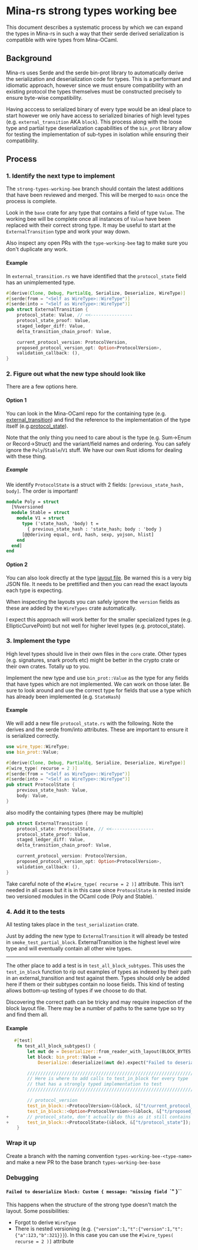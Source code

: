# Mina-rs strong types working bee

This document describes a systematic process by which we can expand the types in Mina-rs in such a way that their serde derived serialization is compatible with wire types from Mina-OCaml.

## Background

Mina-rs uses Serde and the serde bin-prot library to automatically derive the serialization and deserialization code for types. This is a performant and idiomatic approach, however since we must ensure compatibility with an existing protocol the types themselves must be constructed precisely to ensure byte-wise compatibility.

Having acccess to serialized binary of every type would be an ideal place to start however we only have access to serialized binaries of high level types (e.g. `external_transition` AKA `block`). This process along with the loose type and partial type deserialization capabilities of the `bin_prot` library allow for testing the implementation of sub-types in isolation while ensuring their compatibility.

## Process

### 1. Identify the next type to implement

The `strong-types-working-bee` branch should contain the latest additions that have been reviewed and merged. This will be merged to `main` once the process is complete.

Look in the `base` crate for any type that contains a field of type `Value`. The working bee will be complete once all instances of `Value` have been replaced with their correct strong type. It may be useful to start at the `ExternalTransition` type and work your way down.

Also inspect any open PRs with the `type-working-bee` tag to make sure you don't duplicate any work.

#### Example

In `external_transition.rs` we have identified that the `protocol_state` field has an unimplemented type.

```rust
#[derive(Clone, Debug, PartialEq, Serialize, Deserialize, WireType)]
#[serde(from = "<Self as WireType>::WireType")]
#[serde(into = "<Self as WireType>::WireType")]
pub struct ExternalTransition {
    protocol_state: Value, // <<----------------
    protocol_state_proof: Value,
    staged_ledger_diff: Value,
    delta_transition_chain_proof: Value,

    current_protocol_version: ProtocolVersion,
    proposed_protocol_version_opt: Option<ProtocolVersion>,
    validation_callback: (),
}
```

### 2. Figure out what the new type should look like

There are a few options here. 

#### Option 1 

You can look in the Mina-OCaml repo for the containing type (e.g. [external_transition](https://github.com/MinaProtocol/mina/blob/develop/src/lib/mina_transition/external_transition.ml)) and find the reference to the implementation of the type itself (e.g.[protocol_state](https://github.com/MinaProtocol/mina/blob/develop/src/lib/mina_state/protocol_state.ml)).  

Note that the only thing you need to care about is the type (e.g. Sum->Enum or Record->Struct) and the variant/field names and ordering. You can safely ignore the `Poly`/`Stable`/`V1` stuff. We have our own Rust idioms for dealing with these thing.

##### Example

We identify `ProtocolState` is a struct with 2 fields: `[previous_state_hash, body]`. The order is important!

```ocaml
module Poly = struct
  [%%versioned
  module Stable = struct
    module V1 = struct
      type ('state_hash, 'body) t =
        { previous_state_hash : 'state_hash; body : 'body }
      [@@deriving equal, ord, hash, sexp, yojson, hlist]
    end
  end]
end
```

#### Option 2

You can also look directly at the type [layout file](https://github.com/ChainSafe/mina-rs/blob/main/layouts/external_transition.json). Be warned this is a very big JSON file. It needs to be prettified and then you can read the exact layouts each type is expecting.

When inspecting the layouts you can safely ignore the `version` fields as these are added by the `WireTypes` crate automatically.

I expect this approach will work better for the smaller specialized types (e.g. EllipticCurvePoint) but not well for higher level types (e.g. protocol_state).


### 3. Implement the type

High level types should live in their own files in the `core` crate. Other types (e.g. signatures, snark proofs etc) might be better in the crypto crate or their own crates. Totally up to you.

Implement the new type and use `bin_prot::Value` as the type for any fields that have types which are not implemented. We can work on those later. Be sure to look around and use the correct type for fields that use a type which has already been implemented (e.g. `StateHash`)

#### Example

We will add a new file `protocol_state.rs` with the following. Note the derives and the serde from/into attributes. These are important to ensure it is serialized correctly.

```rust
use wire_type::WireType;
use bin_prot::Value;

#[derive(Clone, Debug, PartialEq, Serialize, Deserialize, WireType)]
#[wire_type( recurse = 2 )]
#[serde(from = "<Self as WireType>::WireType")]
#[serde(into = "<Self as WireType>::WireType")]
pub struct ProtocolState {
    previous_state_hash: Value,
    body: Value,
}
```

also modify the containing types (there may be multiple)

```rust
pub struct ExternalTransition {
    protocol_state: ProtocolState, // <<----------------
    protocol_state_proof: Value,
    staged_ledger_diff: Value,
    delta_transition_chain_proof: Value,

    current_protocol_version: ProtocolVersion,
    proposed_protocol_version_opt: Option<ProtocolVersion>,
    validation_callback: (),
}
```

Take careful note of the `#[wire_type( recurse = 2 )]` attribute. This isn't needed in all cases but it is in this case since `ProtocolState` is nested inside two versioned modules in the OCaml code (Poly and Stable).
`

### 4. Add it to the tests

All testing takes place in the `test_serialization` crate.

Just by adding the new type to `ExternalTransition` it will already be tested in `smoke_test_partial_block`. ExternalTransition is the highest level wire type and will eventually contain all other wire types.

---

The other place to add a test is in `test_all_block_subtypes`. This uses the `test_in_block` function to rip out examples of types as indexed by their path in an external_transition and test against them. Types should only be added here if them or their subtypes contain no loose fields. This kind of testing allows bottom-up testing of types if we choose to do that. 

Discovering the correct path can be tricky and may require inspection of the block layout file. There may be a number of paths to the same type so try and find them all.

#### Example

```rust
   #[test]
    fn test_all_block_subtypes() {
        let mut de = Deserializer::from_reader_with_layout(BLOCK_BYTES, &BLOCK_RULE);
        let block: bin_prot::Value =
            Deserialize::deserialize(&mut de).expect("Failed to deserialize block");

        ////////////////////////////////////////////////////////////////
        // Here is where to add calls to test_in_block for every type
        // that has a strongly typed implementation to test
        ////////////////////////////////////////////////////////////////

        // protocol_version
        test_in_block::<ProtocolVersion>(&block, &["t/current_protocol_version"]);
        test_in_block::<Option<ProtocolVersion>>(&block, &["t/proposed_protocol_version_opt"]);
+       // protocol_state, don't actually do this as it still contains loose fields
+       test_in_block::<ProtocolState>(&block, &["t/protocol_state"]);
    }
```

### Wrap it up

Create a branch with the naming convention `types-working-bee-<type-name>` and make a new PR to the base branch `types-working-bee-base`

### Debugging

#### `Failed to deserialize block: Custom { message: "missing field `<fieldname>`" }``

This happens when the structure of the strong type doesn't match the layout. Some possibilities:

- Forgot to derive `WireType`
- There is nested versioning (e.g. `{"version":1,"t":{"version":1,"t":{"a":123,"b":321}}}`). In this case you can use the `#[wire_types( recurse = 2 )]` attribute
